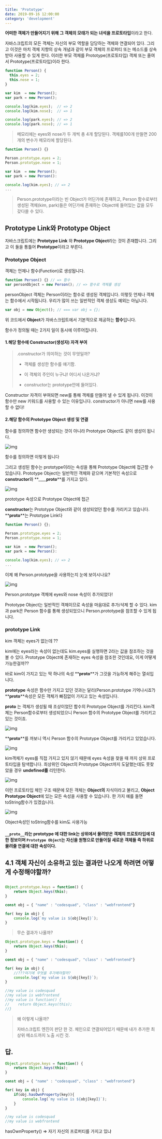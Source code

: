 ```yaml
---
title: 'Prototype'
date: 2019-09-16 12:00:00
category: 'development'
---
```




**어떠한 객체가 만들어지기 위해 그 객체의 모태가 되는 녀석을 프로토타입**이라고 한다.

자바스크립트의 모든 객체는 자신의 부모 역할을 담당하는 객체와 연결되어 있다. 그리고 이것은 마치 객체 지향의 상속 개념과 같이 부모 객체의 프로퍼티 또는 메소드를 상속받아 사용할 수 있게 한다. 이러한 부모 객체를 Prototype(프로토타입) 객체 또는 줄여서 Prototype(프로토타입)이라 한다.

```javascript
function Person() {
  this.eyes = 2;
  this.nose = 1;
}

var kim  = new Person();
var park = new Person();

console.log(kim.eyes);  // => 2
console.log(kim.nose);  // => 1

console.log(park.eyes); // => 2
console.log(park.nose); // => 1
```

> 메모리에는 eyes와 nose가 두 개씩 총 4개 할당된다. 객체를100개 만들면 200개의 변수가 메모리에 할당된다.



```javascript
function Person() {}

Person.prototype.eyes = 2;
Person.prototype.nose = 1;

var kim  = new Person();
var park = new Person():

console.log(kim.eyes); // => 2
...
```

> Person.prototype이라는 빈 Object가 어딘가에 존재하고, Person 함수로부터 생성된 객체(kim, park)들은 어딘가에 존재하는 Object에 들어있는 값을 모두 갖다쓸 수 있다.



## Prototype Link와 Prototype Object

자바스크립트에는 **Prototype Link** 와 **Prototype Object**라는 것이 존재합니다. 그리고 이 둘을 통틀어 **Prototype**이라고 부른다.



### Prototype Object

객체는 언제나 함수(Function)로 생성됩니다.

```javascript
function Person() {} // => 함수
var personObject = new Person(); // => 함수로 객체를 생성
```

personObject 객체는 Person이라는 함수로 생성된 객체입니다. 이렇듯 언제나 객체는 함수에서 시작됩니다. 우리가 많이 쓰는 일반적인 객체 생성도 예외는 아닙니다.

```javascript
var obj = new Object(); // === var obj = {};
```

위 코드에서 **Object**가 자바스크립트에서 기본적으로 제공하는 **함수**입니다.



함수가 정의될 때는 2가지 일이 동시에 이루어집니다.



#### **1.해당 함수에 Constructor(생성자) 자격 부여**

> .constructor가 의미하는 것이 무엇일까?
>
> - 객체를 생성한 함수를  얘기함.
> - 이 객체의 주인이 누구냐! 어디서 나온거냐? 
>
> - constructor는 prototype안에 들어있다.

Constructor 자격이 부여되면 new를 통해 객체를 만들어 낼 수 있게 됩니다. 이것이 함수만 new 키워드를 사용할 수 있는 이유입니다. constructor가 아니면 new를 사용할 수 없다!



#### **2.해당 함수의 Prototype Object 생성 및 연결**

함수를 정의하면 함수만 생성되는 것이 아니라 Prototype Object도 같이 생성이 됩니다.



![img](https://cdn-images-1.medium.com/max/1600/1*PZe_YnLftVZwT1dNs1Iu0A.png)

함수를 정의하면 이렇게 됩니다

그리고 생성된 함수는 prototype이라는 속성을 통해 Prototype Object에 접근할 수 있습니다. Prototype Object는 일반적인 객체와 같으며 기본적인 속성으로 **constructor**와 **______proto__**를 가지고 있다.



![img](https://cdn-images-1.medium.com/max/1600/1*NpSb7ha6lMdZpc8hFvBl2g.png)

prototype 속성으로 Prototype Object에 접근

**constructor**는 Prototype Object와 같이 생성되었던 함수를 가리키고 있습니다.
**______proto______**는 Prototype Link다



```javascript
function Person() {};

Person.prototype.eyes = 2;
Person.prototype.nose = 1;

var kim  = new Person();
var park = new Person():

console.log(kim.eyes); // => 2
...
```

이제 왜 Person.prototype을 사용하는지 눈에 보이시나요?



![img](https://cdn-images-1.medium.com/max/1600/1*PLRkoBdVZv9vZW1Z4FlLJw.png)

Person.prototype 객체에 eyes와 nose 속성이 추가되었다!

Prototype Object는 일반적인 객체이므로 속성을 마음대로 추가/삭제 할 수 있다. kim과 park은 Person 함수를 통해 생성되었으니 Person.prototype을 참조할 수 있게 됩니다.

#### 

### prototype Link

kim 객체는 eyes가 없는데 ??

kim에는 eyes라는 속성이 없는데도 kim.eyes를 실행하면 2라는 값을 참조하는 것을 볼 수 있다. Prototype Object에 존재하는 eyes 속성을 참조한 것인데요, 이게 어떻게 가능한걸까??

바로 kim이 가지고 있는 딱 하나의 속성 **______proto______**가 그것을 가능하게 해주는 열쇠입니다.

**prototype** 속성은 함수만 가지고 있던 것과는 달리(Person.prototype 기억나시죠?) 
**______proto______**속성은 모든 객체가 빠짐없이 가지고 있는 속성입니다.

**______proto______** 는 객체가 생성될 때 조상이었던 함수의 Prototype Object를 가리킨다. kim객체는 Person함수로부터 생성되었으니 Person 함수의 Prototype Object를 가리키고 있는 것이죠.



![img](https://cdn-images-1.medium.com/max/1600/1*4V9q1tS5GWLU4sMkhOVNEg.png)

**______proto______**를 까보니 역시 Person 함수의 Prototype Object를 가리키고 있었습니다.



![img](https://cdn-images-1.medium.com/max/1600/1*jMTxqTYDZGhykJQoimmb0A.png)



kim객체가 eyes를 직접 가지고 있지 않기 때문에 eyes 속성을 찾을 때 까지 상위 프로토타입을 탐색합니다. 최상위인 Object의 Prototype Object까지 도달했는데도 못찾았을 경우 **undefined를** 리턴한다. 



![img](https://cdn-images-1.medium.com/max/1600/1*mwPfPuTeiQiGoPmcAXB-Kg.png)



이런 프로토타입 체인 구조 때문에 모든 객체는 **Object의** 자식이라고 불리고, **Object Prototype Object**에 있는 모든 속성을 사용할 수 있습니다. 한 가지 예를 들면 toString함수가 있겠습니다.



![img](https://cdn-images-1.medium.com/max/1600/1*VW4PFea8x7LQiHp3PI8Hrg.png)

Object속성인 toString함수를 kim도 사용가능



####  `__proto__`라는 prototype 에 대한 link는 **상위에서 물려받은 객체의 프로토타입에 대한 정보**이며 `Prototype Object`는 자신을 원형으로 만들어질 **새로운 객체들 즉 하위로 물려줄 연결에 대한 속성**이다.



## 4.1 객체 자신이 소유하고 있는 결과만 나오게 하려면 어떻게 수정해야할까?

## 

```javascript
Object.prototype.keys = function() {
    return Object.keys(this);
}

const obj = { "name" : "codesquad", "class" : "webfrontend"}

for( key in obj) {
    console.log(`my value is ${obj[key]}`);
}

```

> 무슨 결과가 나올까?



















```javascript
Object.prototype.keys = function() {
    return Object.keys(this);
}

const obj = { "name" : "codesquad", "class" : "webfrontend"}

for( key in obj) {
    //???여기에 무엇을 추가해야할까?
    console.log(`my value is ${obj[key]}`);
}

//my value is codesquad
//my value is webfrontend
//my value is function() {
//    return Object.keys(this);
//}
```

> 왜 이렇게 나올까? 
>
> 자바스크립트 엔진이 판단 한 것. 체인으로 연결되어있기 때문에 내가 추가한 최상위 메소드까지 노출 시킨 것. 





















## 답.

```javascript
Object.prototype.keys = function() {
    return Object.keys(this);
}

const obj = { "name" : "codesquad", "class" : "webfrontend"}

for( key in obj) {
    if(obj.hasOwnProperty(key)){
    	console.log(`my value is ${obj[key]}`);
    }
}

//my value is codesquad
//my value is webfrontend
```

hasOwnProperty() => 자기 자신의 프로퍼티를 가지고 있냐